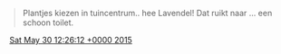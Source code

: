 > Plantjes kiezen in tuincentrum\.\. hee Lavendel\! Dat ruikt naar \.\.\. een schoon toilet\.

<img src="../../media/tweet.ico" width="12" /> [Sat May 30 12:26:12 +0000 2015](https://twitter.com/DromerDenker/status/604624850083311616)